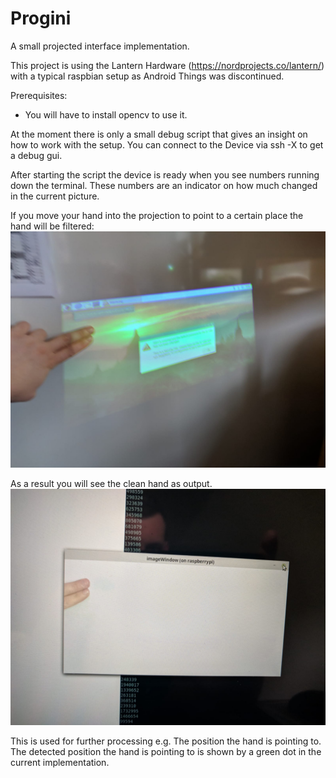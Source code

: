# Progini

A small projected interface implementation.

This project is using the Lantern Hardware (https://nordprojects.co/lantern/) with a typical raspbian setup as Android Things was discontinued.

Prerequisites:
* You will have to install opencv to use it.

At the moment there is only a small debug script that gives an insight on how to work with the setup.
You can connect to the Device via ssh -X to get a debug gui.

After starting the script the device is ready when you see numbers running down the terminal.
These numbers are an indicator on how much changed in the current picture.

If you move your hand into the projection to point to a certain place the hand will be filtered:
![projection](images/projection.jpeg)

As a result you will see the clean hand as output.
![result](images/result.jpeg)

This is used for further processing e.g. The position the hand is pointing to.
The detected position the hand is pointing to is shown by a green dot in the current implementation.
